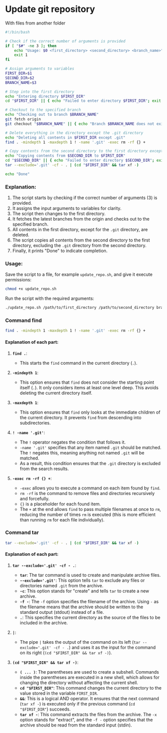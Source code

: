 # Update git repository
With files from another folder

```bash
#!/bin/bash

# Check if the correct number of arguments is provided
if [ "$#" -ne 3 ]; then
    echo "Usage: $0 <first_directory> <second_directory> <branch_name>"
    exit 1
fi

# Assign arguments to variables
FIRST_DIR=$1
SECOND_DIR=$2
BRANCH_NAME=$3

# Step into the first directory
echo "Entering directory $FIRST_DIR"
cd "$FIRST_DIR" || { echo "Failed to enter directory $FIRST_DIR"; exit 1; }

# Checkout to the specified branch
echo "Checking out to branch $BRANCH_NAME"
git fetch origin
git checkout "$BRANCH_NAME" || { echo "Branch $BRANCH_NAME does not exist in origin"; exit 1; }

# Delete everything in the directory except the .git directory
echo "Deleting all contents in $FIRST_DIR except .git"
find . -mindepth 1 -maxdepth 1 ! -name '.git' -exec rm -rf {} +

# Copy contents from the second directory to the first directory except .git
echo "Copying contents from $SECOND_DIR to $FIRST_DIR"
cd "$SECOND_DIR" || { echo "Failed to enter directory $SECOND_DIR"; exit 1; }
tar --exclude='.git' -cf - . | (cd "$FIRST_DIR" && tar xf -)

echo "Done"
```

### Explanation:
1. The script starts by checking if the correct number of arguments (3) is provided.
2. It assigns the input arguments to variables for clarity.
3. The script then changes to the first directory.
4. It fetches the latest branches from the origin and checks out to the specified branch.
5. All contents in the first directory, except for the `.git` directory, are deleted.
6. The script copies all contents from the second directory to the first directory, excluding the `.git` directory from the second directory.
7. Finally, it prints "Done" to indicate completion.

### Usage:
Save the script to a file, for example `update_repo.sh`, and give it execute permissions:
```bash
chmod +x update_repo.sh
```

Run the script with the required arguments:
```bash
./update_repo.sh /path/to/first_directory /path/to/second_directory branch_name
```

### Command find
```bash
find . -mindepth 1 -maxdepth 1 ! -name '.git' -exec rm -rf {} +
```
#### Explanation of each part:

1. **`find .`**: 
   - This starts the `find` command in the current directory (`.`).

2. **`-mindepth 1`**: 
   - This option ensures that `find` does not consider the starting point itself (`.`). It only considers items at least one level deep. This avoids deleting the current directory itself.

3. **`-maxdepth 1`**: 
   - This option ensures that `find` only looks at the immediate children of the current directory. It prevents `find` from descending into subdirectories.

4. **`! -name '.git'`**: 
   - The `!` operator negates the condition that follows it. 
   - `-name '.git'` specifies that any item named `.git` should be matched. The `!` negates this, meaning anything not named `.git` will be matched.
   - As a result, this condition ensures that the `.git` directory is excluded from the search results.

5. **`-exec rm -rf {} +`**: 
   - `-exec` allows you to execute a command on each item found by `find`.
   - `rm -rf` is the command to remove files and directories recursively and forcefully.
   - `{}` is a placeholder for each found item.
   - The `+` at the end allows `find` to pass multiple filenames at once to `rm`, reducing the number of times `rm` is executed (this is more efficient than running `rm` for each file individually).

### Command tar
```bash
tar --exclude='.git' -cf - . | (cd "$FIRST_DIR" && tar xf -)
```

#### Explanation of each part:

1. **`tar --exclude='.git' -cf - .`**: 
   - **`tar`**: The tar command is used to create and manipulate archive files.
   - **`--exclude='.git'`**: This option tells `tar` to exclude any files or directories named `.git` from the archive.
   - **`-c`**: This option stands for "create" and tells `tar` to create a new archive.
   - **`-f -`**: The `-f` option specifies the filename of the archive. Using `-` as the filename means that the archive should be written to the standard output (stdout) instead of a file.
   - **`.`**: This specifies the current directory as the source of the files to be included in the archive.

2. **`|`**:
   - The pipe `|` takes the output of the command on its left (`tar --exclude='.git' -cf - .`) and uses it as the input for the command on its right (`(cd "$FIRST_DIR" && tar xf -)`).

3. **`(cd "$FIRST_DIR" && tar xf -)`**:
   - **`( ... )`**: The parentheses are used to create a subshell. Commands inside the parentheses are executed in a new shell, which allows for changing the directory without affecting the current shell.
   - **`cd "$FIRST_DIR"`**: This command changes the current directory to the value stored in the variable `FIRST_DIR`.
   - **`&&`**: This is a logical AND operator. It ensures that the next command (`tar xf -`) is executed only if the previous command (`cd "$FIRST_DIR"`) succeeds.
   - **`tar xf -`**: This command extracts the files from the archive. The `-x` option stands for "extract", and the `-f -` option specifies that the archive should be read from the standard input (stdin).
